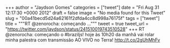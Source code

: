 
+++
author = "Jaydson Gomes"
categories = ["tweet"]
date = "Fri Aug 31 12:17:30 +0000 2012"
draft = false
image = "No media found for this Tweet"
slug = "00a41becd5d24a62161f2dfda4cc8d998a76175f"
tags = ["tweet"]
title = """RT @zenorocha: começando ..."""
tweet = true
tweet_url = "https://twitter.com/jaydson/status/241510019743510528"
+++
RT @zenorocha: começando o #braziljs! hoje às 10h20 da manhã vai rolar minha palestra com transmissão AO VIVO no Terra! http://t.co/2gUhMhFv
